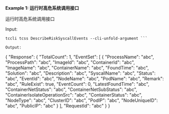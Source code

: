 **Example 1: 运行时高危系统调用接口**

运行时高危系统调用接口

Input: 

```
tccli tcss DescribeRiskSyscallEvents --cli-unfold-argument ```

Output: 
```
{
    "Response": {
        "TotalCount": 1,
        "EventSet": [
            {
                "ProcessName": "abc",
                "ProcessPath": "abc",
                "ImageId": "abc",
                "ContainerId": "abc",
                "ImageName": "abc",
                "ContainerName": "abc",
                "FoundTime": "abc",
                "Solution": "abc",
                "Description": "abc",
                "SyscallName": "abc",
                "Status": "abc",
                "EventId": "abc",
                "NodeName": "abc",
                "PodName": "abc",
                "Remark": "abc",
                "RuleExist": true,
                "EventCount": 0,
                "LatestFoundTime": "abc",
                "ContainerNetStatus": "abc",
                "ContainerNetSubStatus": "abc",
                "ContainerIsolateOperationSrc": "abc",
                "ContainerStatus": "abc",
                "NodeType": "abc",
                "ClusterID": "abc",
                "PodIP": "abc",
                "NodeUniqueID": "abc",
                "PublicIP": "abc"
            }
        ],
        "RequestId": "abc"
    }
}
```

